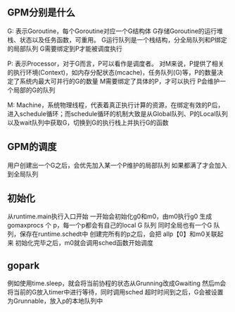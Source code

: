 ## GPM分别是什么
G: 表示Goroutine，每个Goroutine对应一个G结构体
G存储Goroutine的运行堆栈、状态以及任务函数，可重用。
G运行队列是一个栈结构，分全局队列和P绑定的局部队列
G需要绑定到P才能被调度执行

P: 表示Processor，对于G而言，P可以看作是调度者。
对M来说，P提供了相关的执行环境(Context)，如内存分配状态(mcache)，任务队列(G)等，P的数量决定了系统内最大可并行的G的数量
M需要绑定了具体的P，才可以执行
P会维护一个局部的G的队列

M: Machine，系统物理线程，代表着真正执行计算的资源，在绑定有效的P后，进入schedule循环；而schedule循环的机制大致是从Global队列、P的Local队列以及wait队列中获取G，切换到G的执行栈上并执行G的函数

## GPM的调度
用户创建出一个G之后，会优先加入某一个P维护的局部队列
如果都满了才会加入到全局队列

## 初始化
从runtime.main执行入口开始
一开始会初始化g0和m0，由m0执行g0
生成 gomaxprocs 个 p，每一个p都会有自己的local G 队列
同时全局也有一个G 队列，保存在runtime.schedt中
创建完所有的p之后，会把 allp【0】和m0关联起来
初始化完毕之后，m0就会调用sched函数开始调度

## gopark
例如使用time.sleep，就会将当前协程的状态从Grunning改成Gwaiting
然后m会将当前的G放入timer中进行等待，同时调用sched
超时时间到之后，G会被设置为Grunnable，放入p的本地队列中
